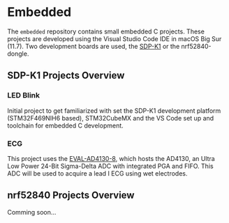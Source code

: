 # Embedded

The `embedded` repository contains small embedded C projects. These projects are developed  using the Visual Studio Code IDE in macOS Big Sur (11.7). Two development boards are used, the [SDP-K1](projects/sdp-k1/README.md) or the nrf52840-dongle.

## SDP-K1 Projects Overview

### LED Blink

Initial project to get familiarized with set the SDP-K1 development platform (STM32F469NIH6 based), STM32CubeMX and the VS Code set up and toolchain for embedded C development.

### ECG

This project uses the [EVAL-AD4130-8](https://www.analog.com/en/design-center/evaluation-hardware-and-software/evaluation-boards-kits/EVAL-AD4130-8.html), which hosts the AD4130, an Ultra Low Power 24-Bit Sigma-Delta ADC with integrated PGA and FIFO. This ADC will be used to acquire a lead I ECG using wet electrodes.

## nrf52840 Projects Overview

Comming soon...
